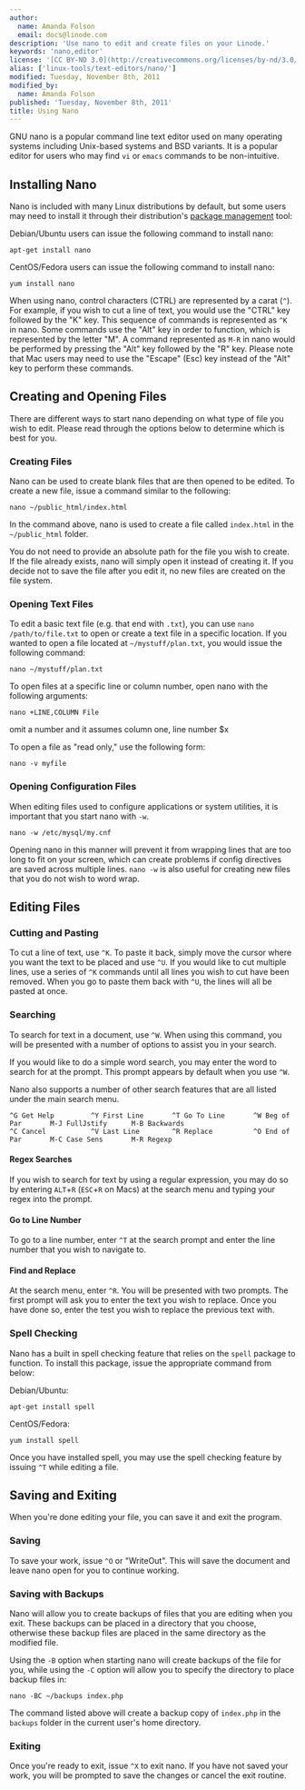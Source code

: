 ```yaml
---
author:
  name: Amanda Folson
  email: docs@linode.com
description: 'Use nano to edit and create files on your Linode.'
keywords: 'nano,editor'
license: '[CC BY-ND 3.0](http://creativecommons.org/licenses/by-nd/3.0/us/)'
alias: ['linux-tools/text-editors/nano/']
modified: Tuesday, November 8th, 2011
modified_by:
  name: Amanda Folson
published: 'Tuesday, November 8th, 2011'
title: Using Nano
---
```


GNU nano is a popular command line text editor used on many operating systems including Unix-based systems and BSD variants. It is a popular editor for users who may find `vi` or `emacs` commands to be non-intuitive.

Installing Nano
---------------

Nano is included with many Linux distributions by default, but some users may need to install it through their distribution's [package management](/docs/using-linux/package-management/) tool:

Debian/Ubuntu users can issue the following command to install nano:

    apt-get install nano

CentOS/Fedora users can issue the following command to install nano:

    yum install nano

When using nano, control characters (CTRL) are represented by a carat (`^`). For example, if you wish to cut a line of text, you would use the "CTRL" key followed by the "K" key. This sequence of commands is represented as `^K` in nano. Some commands use the "Alt" key in order to function, which is represented by the letter "M". A command represented as `M-R` in nano would be performed by pressing the "Alt" key followed by the "R" key. Please note that Mac users may need to use the "Escape" (Esc) key instead of the "Alt" key to perform these commands.

Creating and Opening Files
--------------------------

There are different ways to start nano depending on what type of file you wish to edit. Please read through the options below to determine which is best for you.

### Creating Files

Nano can be used to create blank files that are then opened to be edited. To create a new file, issue a command similar to the following:

    nano ~/public_html/index.html

In the command above, nano is used to create a file called `index.html` in the `~/public_html` folder.

You do not need to provide an absolute path for the file you wish to create. If the file already exists, nano will simply open it instead of creating it. If you decide not to save the file after you edit it, no new files are created on the file system.

### Opening Text Files

To edit a basic text file (e.g. that end with `.txt`), you can use `nano /path/to/file.txt` to open or create a text file in a specific location. If you wanted to open a file located at `~/mystuff/plan.txt`, you would issue the following command:

    nano ~/mystuff/plan.txt

To open files at a specific line or column number, open nano with the following arguments:

    nano +LINE,COLUMN File

omit a number and it assumes column one, line number \$x

To open a file as "read only," use the following form:

    nano -v myfile

### Opening Configuration Files

When editing files used to configure applications or system utilities, it is important that you start nano with `-w`.

    nano -w /etc/mysql/my.cnf

Opening nano in this manner will prevent it from wrapping lines that are too long to fit on your screen, which can create problems if config directives are saved across multiple lines. `nano -w` is also useful for creating new files that you do not wish to word wrap.

Editing Files
-------------

### Cutting and Pasting

To cut a line of text, use `^K`. To paste it back, simply move the cursor where you want the text to be placed and use `^U`. If you would like to cut multiple lines, use a series of `^K` commands until all lines you wish to cut have been removed. When you go to paste them back with `^U`, the lines will all be pasted at once.

### Searching

To search for text in a document, use `^W`. When using this command, you will be presented with a number of options to assist you in your search.

If you would like to do a simple word search, you may enter the word to search for at the prompt. This prompt appears by default when you use `^W`.

Nano also supports a number of other search features that are all listed under the main search menu.

    ^G Get Help         ^Y First Line       ^T Go To Line       ^W Beg of Par       M-J FullJstify      M-B Backwards
    ^C Cancel           ^V Last Line        ^R Replace          ^O End of Par       M-C Case Sens       M-R Regexp

#### Regex Searches

If you wish to search for text by using a regular expression, you may do so by entering `ALT`+`R` (`ESC`+`R` on Macs) at the search menu and typing your regex into the prompt.

#### Go to Line Number

To go to a line number, enter `^T` at the search prompt and enter the line number that you wish to navigate to.

#### Find and Replace

At the search menu, enter `^R`. You will be presented with two prompts. The first prompt will ask you to enter the text you wish to replace. Once you have done so, enter the test you wish to replace the previous text with.

### Spell Checking

Nano has a built in spell checking feature that relies on the `spell` package to function. To install this package, issue the appropriate command from below:

Debian/Ubuntu:

    apt-get install spell

CentOS/Fedora:

    yum install spell

Once you have installed spell, you may use the spell checking feature by issuing `^T` while editing a file.

Saving and Exiting
------------------

When you're done editing your file, you can save it and exit the program.

### Saving

To save your work, issue `^O` or "WriteOut". This will save the document and leave nano open for you to continue working.

### Saving with Backups

Nano will allow you to create backups of files that you are editing when you exit. These backups can be placed in a directory that you choose, otherwise these backup files are placed in the same directory as the modified file.

Using the `-B` option when starting nano will create backups of the file for you, while using the `-C` option will allow you to specify the directory to place backup files in:

    nano -BC ~/backups index.php

The command listed above will create a backup copy of `index.php` in the `backups` folder in the current user's home directory.

### Exiting

Once you're ready to exit, issue `^X` to exit nano. If you have not saved your work, you will be prompted to save the changes or cancel the exit routine.



